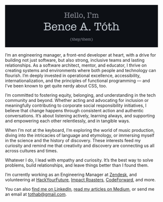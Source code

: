 <!--
**bence-toth/bence-toth** is a ✨ _special_ ✨ repository
because its `README.md` (this file) appears on your GitHub profile.
-->

<div align="center">
  <img src="./bence-toth-header.jpg" alt="Hello, I'm Bence A. Toth" />
</div>

I’m an engineering manager, a front-end developer at heart, with a drive for building not just software, but also strong, inclusive teams and lasting relationships. As a software architect, mentor, and educator, I thrive on creating systems and environments where both people and technology can flourish. I’m deeply invested in operational excellence, accessibility, internationalization, and the principles of functional programming — and I’ve been known to get quite nerdy about CSS, too.

I’m committed to fostering equity, belonging, and understanding in the tech community and beyond. Whether acting and advocating for inclusion or meaningfully contributing to corporate social responsibility initiatives, I believe that change happens through consistent action and authentic conversations. It’s about listening actively, learning always, and supporting and empowering each other relentlessly, and in tangible ways.

When I’m not at the keyboard, I’m exploring the world of music production, diving into the intricacies of language and etymology, or immersing myself in the science and the history of discovery. These interests feed my curiosity and remind me that creativity and discovery are connecting us all across cultures and times.

Whatever I do, I lead with empathy and curiosity. It’s the best way to solve problems, build relationships, and leave things better than I found them.

I’m currently working as an Engineering Manager at [Zendesk](https://github.com/zendesk), and volunteering at [HackYourFuture](https://github.com/HackYourFuture-CPH), [Impact Roasters](https://github.com/impact-roasters), [CodeForward](https://github.com/code-forward-dk), and more.

You can also [find me on LinkedIn](https://www.linkedin.com/in/bence-a-toth/), [read my articles on Medium](https://medium.com/@bence-a-toth), or send me an email at tothab@gmail.com.
